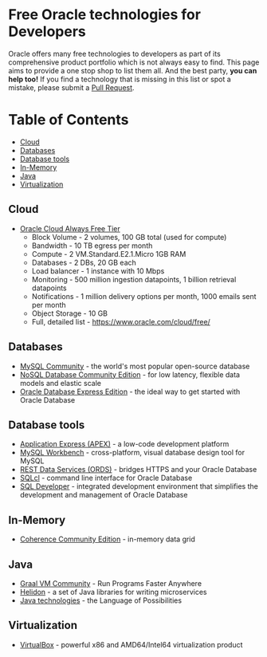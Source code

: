 # Free Oracle technologies for Developers

Oracle offers many free technologies to developers as part of its comprehensive product portfolio which is not always easy to find. This page aims to provide a one stop shop to list them all. And the best party, **you can help too!** If you find a technology that is missing in this list or spot a mistake, please submit a [Pull Request](https://github.com/gvenzl/free-oracle-for-devs/pulls).

Table of Contents
=================

  * [Cloud](#cloud) 
  * [Databases](#databases)
  * [Database tools](#database-tools)
  * [In-Memory](#in-memory)
  * [Java](#java)
  * [Virtualization](#virtualization)

## Cloud
  * [Oracle Cloud Always Free Tier](https://www.oracle.com/cloud/free/)
    * Block Volume - 2 volumes, 100 GB total (used for compute)
    * Bandwidth - 10 TB egress per month
    * Compute - 2 VM.Standard.E2.1.Micro 1GB RAM
    * Databases - 2 DBs, 20 GB each
    * Load balancer - 1 instance with 10 Mbps
    * Monitoring - 500 million ingestion datapoints, 1 billion retrieval datapoints
    * Notifications - 1 million delivery options per month, 1000 emails sent per month
    * Object Storage - 10 GB
    * Full, detailed list - https://www.oracle.com/cloud/free/

## Databases
  * [MySQL Community](https://dev.mysql.com/) - the world's most popular open-source database
  * [NoSQL Database Community Edition](https://www.oracle.com/database/technologies/related/nosql.html) - for low latency, flexible data models and elastic scale
  * [Oracle Database Express Edition](https://oracle.com/xe) - the ideal way to get started with Oracle Database

## Database tools
  * [Application Express (APEX)](https://apex.oracle.com/) - a low-code development platform
  * [MySQL Workbench](https://mysqlworkbench.org/) - cross-platform, visual database design tool for MySQL
  * [REST Data Services (ORDS)](https://www.oracle.com/database/technologies/appdev/rest.html) - bridges HTTPS and your Oracle Database
  * [SQLcl](https://www.oracle.com/database/technologies/appdev/sqlcl.html) - command line interface for Oracle Database
  * [SQL Developer](https://www.oracle.com/database/technologies/appdev/sqldeveloper-landing.html) - integrated development environment that simplifies the development and management of Oracle Database

## In-Memory
  * [Coherence Community Edition](https://coherence.community/) - in-memory data grid

## Java
  * [Graal VM Community](https://www.graalvm.org/) - Run Programs Faster Anywhere
  * [Helidon](https://helidon.io) - a set of Java libraries for writing microservices
  * [Java technologies](https://www.oracle.com/java/technologies/) - the Language of Possibilities

## Virtualization
  * [VirtualBox](https://www.virtualbox.org/) - powerful x86 and AMD64/Intel64 virtualization product
